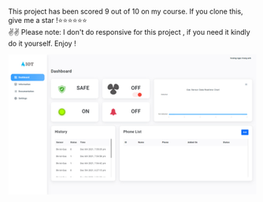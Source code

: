 
This project has been scored 9 out of 10 on my course. If you clone this, give me a star !⭐⭐⭐⭐⭐⭐
<br>
✌️✌️ Please note: I don't do responsive for this project , if you need it kindly do it yourself.
Enjoy !
<p align="center">
  <img src="https://github.com/trunganh5795/DashBoardIOT_GasLeakDetection/blob/main/preview.jpg" alt=preview"/>
</p>
